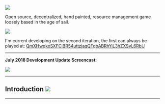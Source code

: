 [![](https://austingriffith.com/images/galleass/galleassheader.jpg)](https://galleass.io) 

Open source, decentralized, hand painted, resource management game loosely based in the age of sail. 

[![](https://austingriffith.com/images/fullgalleassversion1.jpg)](https://galleass.io) 

I'm current developing on the second iteration, the first can always be played at: [QmXHwqkoSXFCiBR54uttzjaqQFqbABRhYiL3hZXSvL6RbU](https://ipfs.io/ipfs/QmXHwqkoSXFCiBR54uttzjaqQFqbABRhYiL3hZXSvL6RbU/)

------------------------------------------------------------ 

**July 2018 Development Update Screencast:** 

[![](https://austingriffith.com/images/galleass_preview_playbutton.jpg)](https://austingriffith.com/files/galleass.mp4) 

------------------------------------------------------------ 

## Introduction [![](https://austingriffith.com/images/fishmongerMessage.png)](https://galleass.io) 

------------------------------------------------------------ 


